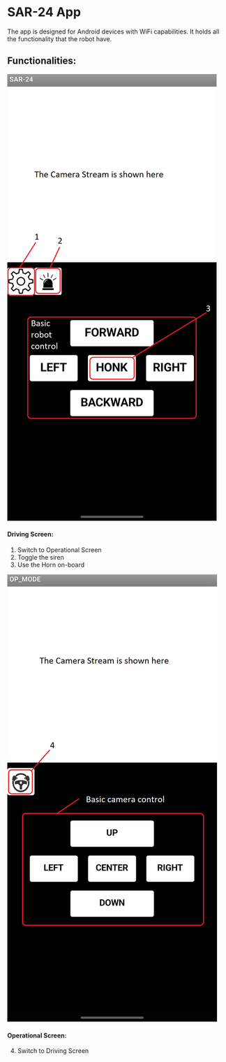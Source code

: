 # SAR-24 App

The app is designed for Android devices with WiFi capabilities.
It holds all the functionality that the robot have.

## Functionalities:

![image info](Images/DRV_SCREEN.png)
#### Driving Screen:

1.  Switch to Operational Screen
2.  Toggle the siren
3.  Use the Horn on-board

![image info](Images/OP_SCREEN.png)
#### Operational Screen:

4.  Switch to Driving Screen
